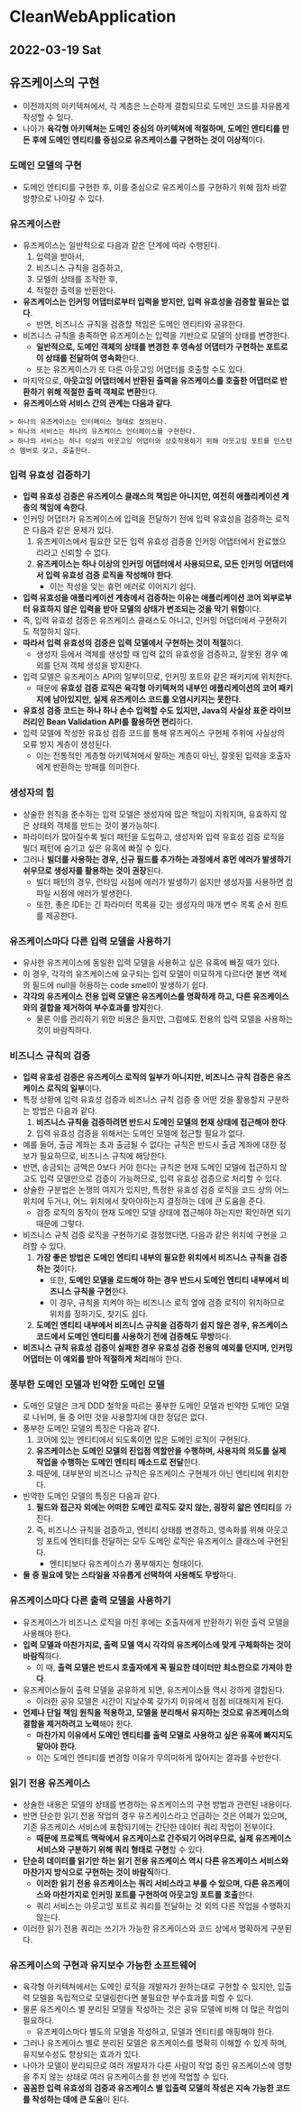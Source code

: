 # CleanWebApplication
## 2022-03-19 Sat

## 유즈케이스의 구현
* 이전까지의 아키텍쳐에서, 각 계층은 느슨하게 결합되므로 도메인 코드를 자유롭게 작성할 수 있다.
* 나아가 **육각형 아키텍쳐는 도메인 중심의 아키텍쳐에 적절하며, 도메인 엔티티를 만든 후에 도메인 엔티티를 중심으로 유즈케이스를 구현하는 것이 이상적**이다.

### 도메인 모델의 구현
* 도메인 엔티티를 구현한 후, 이를 중심으로 유즈케이스를 구현하기 위해 점차 바깥 방향으로 나아갈 수 있다.

### 유즈케이스란
* 유즈케이스는 일반적으로 다음과 같은 단계에 따라 수행된다.
  1. 입력을 받아서,
  2. 비즈니스 규칙을 검증하고,
  3. 모델의 상태를 조작한 후,
  4. 적절한 출력을 반환한다.
* **유즈케이스는 인커밍 어댑터로부터 입력을 받지만, 입력 유효성을 검증할 필요는 없다**.
  * 반면, 비즈니스 규칙을 검증할 책임은 도메인 엔티티와 공유한다.
* 비즈니스 규칙을 충족하면 유즈케이스는 입력을 기반으로 모델의 상태를 변경한다.
  * **일반적으로, 도메인 객체의 상태를 변경한 후 영속성 어댑터가 구현하는 포트로 이 상태를 전달하여 영속화**한다.
  * 또는 유즈케이스가 또 다른 아웃고잉 어댑터를 호출할 수도 있다.
* 마지막으로, **아웃고잉 어댑터에서 반환된 출력을 유즈케이스를 호출한 어댑터로 반환하기 위해 적절한 출력 객체로 변환**한다.
* **유즈케이스와 서비스 간의 관계는 다음과 같다**.
```
> 하나의 유즈케이스는 인터페이스 형태로 정의된다.
> 하나의 서비스는 하나의 유즈케이스 인터페이스를 구현한다.
> 하나의 서비스는 하나 이상의 아웃고잉 어댑터와 상호작용하기 위해 아웃고잉 포트를 인스턴스 멤버로 갖고, 호출한다.
```

### 입력 유효성 검증하기
* **입력 유효성 검증은 유즈케이스 클래스의 책임은 아니지만, 여전히 애플리케이션 계층의 책임에 속한다**.
* 인커밍 어댑터가 유즈케이스에 입력을 전달하기 전에 입력 유효성을 검증하는 로직은 다음과 같은 문제가 있다.
  1. 유즈케이스에서 필요한 모든 입력 유효성 검증을 인커밍 어댑터에서 완료했으리라고 신뢰할 수 없다.
  2. **유즈케이스는 하나 이상의 인커밍 어댑터에서 사용되므로, 모든 인커밍 어댑터에서 입력 유효성 검증 로직을 작성해야 한다**.
     * 이는 작성을 잊는 휴먼 에러로 이어지기 쉽다.
* **입력 유효성을 애플리케이션 계층에서 검증하는 이유는 애플리케이션 코어 외부로부터 유효하지 않은 입력을 받아 모델의 상태가 변조되는 것을 막기 위함**이다.
* 즉, 입력 유효성 검증은 유즈케이스 클래스도 아니고, 인커밍 어댑터에서 구현하기도 적절하지 않다.
* **따라서 입력 유효성의 검증은 입력 모델에서 구현하는 것이 적절**하다.
  * 생성자 등에서 객체를 생성할 때 입력 값의 유효성을 검증하고, 잘못된 경우 예외를 던져 객체 생성을 방지한다.
* 입력 모델은 유즈케이스 API의 일부이므로, 인커밍 포트와 같은 패키지에 위치한다.
  * 때문에 **유효성 검증 로직은 육각형 아키텍쳐의 내부인 애플리케이션의 코어 패키지에 남아있지만, 실제 유즈케이스 코드를 오염시키지는 못한다**.
* **유효성 검증 코드는 하나 하나 손수 입력할 수도 있지만, Java의 사실상 표준 라이브러리인 Bean Validation API를 활용하면 편리**하다.
* 입력 모델에 작성한 유효성 검증 코드를 통해 유즈케이스 구현체 주위에 사실상의 오류 방지 계층이 생성된다.
  * 이는 전통적인 계층형 아키텍쳐에서 말하는 계층이 아닌, 잘못된 입력을 호출자에게 반환하는 방패를 의미한다.

### 생성자의 힘
* 상술한 원칙을 준수하는 입력 모델은 생성자에 많은 책임이 지워지며, 유효하지 않은 상태의 객체를 만드는 것이 불가능하다.
* 파라미터가 많아질수록 빌더 패턴을 도입하고, 생성자와 입력 유효성 검증 로직을 빌더 패턴에 숨기고 싶은 유혹에 빠질 수 있다.
* 그러나 **빌더를 사용하는 경우, 신규 필드를 추가하는 과정에서 휴먼 에러가 발생하기 쉬우므로 생성자를 활용하는 것이 권장**된다.
  * 빌더 패턴의 경우, 런타임 시점에 에러가 발생하기 쉽지만 생성자를 사용하면 컴파일 시점에 에러가 발생한다.
  * 또한, 좋은 IDE는 긴 파라미터 목록을 갖는 생성자의 매개 변수 목록 순서 힌트를 제공한다.

### 유즈케이스마다 다른 입력 모델을 사용하기
* 유사한 유즈케이스에 동일한 입력 모델을 사용하고 싶은 유혹에 빠질 때가 있다.
* 이 경우, 각각의 유즈케이스에 요구되는 입력 모델이 미묘하게 다르다면 불변 객체의 필드에 null을 허용하는 code smell이 발생하기 쉽다.
* **각각의 유즈케이스 전용 입력 모델은 유즈케이스를 명확하게 하고, 다른 유즈케이스와의 결합을 제거하여 부수효과를 방지**한다.
  * 물론 이를 관리하기 위한 비용은 들지만, 그럼에도 전용의 입력 모델을 사용하는 것이 바람직하다.

### 비즈니스 규칙의 검증
* **입력 유효성 검증은 유즈케이스 로직의 일부가 아니지만, 비즈니스 규칙 검증은 유즈케이스 로직의 일부**이다.
* 특정 상황에 입력 유효성 검증과 비즈니스 규칙 검증 중 어떤 것을 활용할지 구분하는 방법은 다음과 같다.
  1. **비즈니스 규칙을 검증하려면 반드시 도메인 모델의 현재 상태에 접근해야 한다**.
  2. 입력 유효성 검증을 위해서는 도메인 모델에 접근할 필요가 없다.
* 예를 들어, 출금 계좌는 초과 출금될 수 없다는 규칙은 반드시 출금 계좌에 대한 정보가 필요하므로, 비즈니스 규칙에 해당한다.
* 반면, 송금되는 금액은 0보다 커야 한다는 규칙은 현재 도메인 모델에 접근하지 않고도 입력 모델만으로 검증이 가능하므로, 입력 유효성 검증으로 처리할 수 있다.
* 상술한 구분법은 논쟁의 여지가 있지만, 특정한 유효성 검증 로직을 코드 상의 어느 위치에 두거나, 어느 위치에서 찾아야하는지 결정하는 데에 큰 도움을 준다.
  * 검증 로직의 동작이 현재 도메인 모델 상태에 접근해야 하는지만 확인하면 되기 때문에 그렇다.
* 비즈니스 규칙 검증 로직을 구현하기로 결정했다면, 다음과 같은 위치에 구현을 고려할 수 있다.
  1. **가장 좋은 방법은 도메인 엔티티 내부의 필요한 위치에서 비즈니스 규칙을 검증하는 것**이다.
     * 또한, **도메인 모델을 로드해야 하는 경우 반드시 도메인 엔티티 내부에서 비즈니스 규칙을 구현**한다.
     * 이 경우, 규칙을 지켜야 하는 비즈니스 로직 옆에 검증 로직이 위치하므로 위치를 정하기도, 찾기도 쉽다.
  2. **도메인 엔티티 내부에서 비즈니스 규칙을 검증하기 쉽지 않은 경우, 유즈케이스 코드에서 도메인 엔티티를 사용하기 전에 검증해도 무방**하다.
* **비즈니스 규칙 유효성 검증이 실패한 경우 유효성 검증 전용의 예외를 던지며, 인커밍 어댑터는 이 예외를 받아 적절하게 처리**해야 한다.

### 풍부한 도메인 모델과 빈약한 도메인 모델
* 도메인 모델은 크게 DDD 철학을 따르는 풍부한 도메인 모델과 빈약한 도메인 모델로 나뉘며, 둘 중 어떤 것을 사용할지에 대한 정답은 없다.
* 풍부한 도메인 모델의 특징은 다음과 같다.
  1. 코어에 있는 엔티티에서 되도록이면 많은 도메인 로직이 구현된다.
  2. **유즈케이스는 도메인 모델의 진입점 역할만을 수행하며, 사용자의 의도를 실제 작업을 수행하는 도메인 엔티티 메소드로 전달**한다.
  3. 때문에, 대부분의 비즈니스 규칙은 유즈케이스 구현체가 아닌 엔티티에 위치한다.
* 빈약한 도메인 모델의 특징은 다음과 같다.
  1. **필드와 접근자 외에는 어떠한 도메인 로직도 갖지 않는, 굉장히 얇은 엔티티**를 가진다.
  2. 즉, 비즈니스 규칙을 검증하고, 엔티티 상태를 변경하고, 영속화를 위해 아웃고잉 포트에 엔티티를 전달하는 모두 도메인 로직은 유즈케이스 클래스에 구현된다.
     * 엔티티보다 유즈케이스가 풍부해지는 형태이다.
* **둘 중 필요에 맞는 스타일을 자유롭게 선택하여 사용해도 무방**하다.

### 유즈케이스마다 다른 출력 모델을 사용하기
* 유즈케이스가 비즈니스 로직을 마친 후에는 호출자에게 반환하기 위한 출력 모델을 사용해야 한다.
* **입력 모델과 마찬가지로, 출력 모델 역시 각각의 유즈케이스에 맞게 구체화하는 것이 바람직**하다.
  * 이 때, **출력 모델은 반드시 호출자에게 꼭 필요한 데이터만 최소한으로 가져야 한다**.
* 유즈케이스들이 출력 모델을 공유하게 되면, 유즈케이스들 역시 강하게 결합된다.
  * 이러한 공유 모델은 시간이 지날수록 갖가지 이유에서 점점 비대해지게 된다.
* **언제나 단일 책임 원칙을 적용하고, 모델을 분리해서 유지하는 것으로 유즈케이스의 결합을 제거하려고 노력**해야 한다.
  * **마찬가지 이유에서 도메인 엔티티를 출력 모델로 사용하고 싶은 유혹에 빠지지도 말아야 한다**.
  * 이는 도메인 엔티티를 변경할 이유가 무의미하게 많아지는 결과를 수반한다.

### 읽기 전용 유즈케이스
* 상술한 내용은 모델의 상태를 변경하는 유즈케이스의 구현 방법과 관련된 내용이다.
* 반면 단순한 읽기 전용 작업의 경우 유즈케이스라고 언급하는 것은 어폐가 있으며, 기존 유즈케이스 서비스에 포함되기에는 간단한 데이터 쿼리 작업이 전부이다.
  * **때문에 프로젝트 맥락에서 유즈케이스로 간주되기 어려우므로, 실제 유즈케이스 서비스와 구분하기 위해 쿼리 형태로 구현**할 수 있다.
* **단순히 데이터를 읽기만 하는 읽기 전용 유즈케이스 역시 다른 유즈케이스 서비스와 마찬가지 방식으로 구현하는 것이 바람직**하다.
  * **이러한 읽기 전용 유즈케이스는 쿼리 서비스라고 부를 수 있으며, 다른 유즈케이스와 마찬가지로 인커밍 포트를 구현하여 아웃고잉 포트를 호출**한다.
  * 쿼리 서비스는 아웃고잉 포트로 쿼리를 전달하는 것 외의 다른 작업을 수행하지 않는다.
* 이러한 읽기 전용 쿼리는 쓰기가 가능한 유즈케이스와 코드 상에서 명확하게 구분된다.

### 유즈케이스의 구현과 유지보수 가능한 소프트웨어
* 육각형 아키텍쳐에서는 도메인 로직을 개발자가 원하는대로 구현할 수 있지만, 입출력 모델을 독립적으로 모델링한다면 불필요한 부수효과를 피할 수 있다.
* 물론 유즈케이스 별 분리된 모델을 작성하는 것은 공유 모델에 비해 더 많은 작업이 필요하다.
  * 유즈케이스마다 별도의 모델을 작성하고, 모델과 엔티티를 매핑해야 한다.
* 그러나 유즈케이스 별로 분리된 모델은 유즈케이스를 명확히 이해할 수 있게 하며, 유지보수성도 향상되는 효과가 있다.
* 나아가 모델이 분리되므로 여러 개발자가 다른 사람이 작업 중인 유즈케이스에 영향을 주지 않는 상태로 여러 유즈케이스를 한 번에 작업할 수 있다.
* **꼼꼼한 입력 유효성의 검증과 유즈케이스 별 입출력 모델의 작성은 지속 가능한 코드를 작성하는 데에 큰 도움**이 된다.